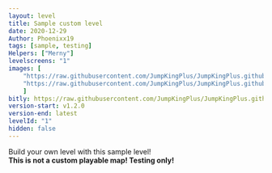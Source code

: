 ```yaml
---
layout: level
title: Sample custom level
date: 2020-12-29
Author: Phoenixx19
tags: [sample, testing]
Helpers: ["Merny"]
levelscreens: "1"
images: [
    "https://raw.githubusercontent.com/JumpKingPlus/JumpKingPlus.github.io/www/images/workshop/levels/ws1-banner.png", 
    "https://raw.githubusercontent.com/JumpKingPlus/JumpKingPlus.github.io/www/images/workshop/levels/ws1-2.png"
    ]
bitly: https://raw.githubusercontent.com/JumpKingPlus/JumpKingPlus.github.io/www/workshop/files/SampleCustomLevel.zip
version-start: v1.2.0
version-end: latest
levelId: "1"
hidden: false
---
```


Build your own level with this sample level! <br>__This is not a custom playable map! Testing only!__